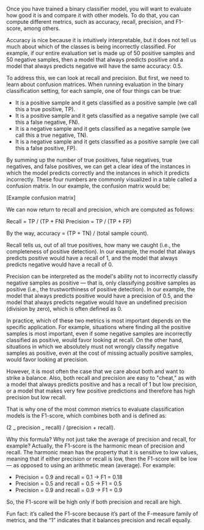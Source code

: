Once you have trained a binary classifier model, you will want to evaluate how good it is and compare it with other models. To do that, you can compute different metrics, such as accuracy, recall, precision, and F1-score, among others.

Accuracy is nice because it is intuitively interpretable, but it does not tell us much about which of the classes is being incorrectly classified. For example, if our entire evaluation set is made up of 50 positive samples and 50 negative samples, then a model that always predicts positive and a model that always predicts negative will have the same accuracy: 0.5.

To address this, we can look at recall and precision. But first, we need to learn about confusion matrices. When running evaluation in the binary classification setting, for each sample, one of four things can be true:

- It is a positive sample and it gets classified as a positive sample (we call this a true positive, TP).
- It is a positive sample and it gets classified as a negative sample (we call this a false negative, FN).
- It is a negative sample and it gets classified as a negative sample (we call this a true negative, TN).
- It is a negative sample and it gets classified as a positive sample (we call this a false positive, FP).

By summing up the number of true positives, false negatives, true negatives, and false positives, we can get a clear idea of the instances in which the model predicts correctly and the instances in which it predicts incorrectly. These four numbers are commonly visualized in a table called a confusion matrix. In our example, the confusion matrix would be:

[Example confusion matrix]

We can now return to recall and precision, which are computed as follows:

Recall = TP / (TP + FN)
Precision = TP / (TP + FP)

By the way, accuracy = (TP + TN) / (total sample count).

Recall tells us, out of all true positives, how many we caught (i.e., the completeness of positive detection). In our example, the model that always predicts positive would have a recall of 1, and the model that always predicts negative would have a recall of 0.

Precision can be interpreted as the model's ability not to incorrectly classify negative samples as positive — that is, only classifying positive samples as positive (i.e., the trustworthiness of positive detection). In our example, the model that always predicts positive would have a precision of 0.5, and the model that always predicts negative would have an undefined precision (division by zero), which is often defined as 0.

In practice, which of these two metrics is most important depends on the specific application. For example, situations where finding all the positive samples is most important, even if some negative samples are incorrectly classified as positive, would favor looking at recall. On the other hand, situations in which we absolutely must not wrongly classify negative samples as positive, even at the cost of missing actually positive samples, would favor looking at precision.

However, it is most often the case that we care about both and want to strike a balance. Also, both recall and precision are easy to "cheat," as with a model that always predicts positive and has a recall of 1 but low precision, or a model that makes very few positive predictions and therefore has high precision but low recall.

That is why one of the most common metrics to evaluate classification models is the F1-score, which combines both and is defined as:

(2 _ precision _ recall) / (precision + recall).

Why this formula? Why not just take the average of precision and recall, for example? Actually, the F1-score is the harmonic mean of precision and recall. The harmonic mean has the property that it is sensitive to low values, meaning that if either precision or recall is low, then the F1-score will be low — as opposed to using an arithmetic mean (average). For example:

- Precision = 0.9 and recall = 0.1 → F1 = 0.18
- Precision = 0.5 and recall = 0.5 → F1 = 0.5
- Precision = 0.9 and recall = 0.9 → F1 = 0.9

So, the F1-score will be high only if both precision and recall are high.

Fun fact: it’s called the F1-score because it’s part of the F-measure family of metrics, and the “1” indicates that it balances precision and recall equally.
